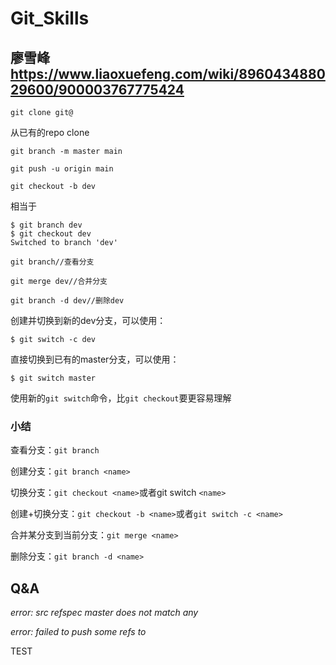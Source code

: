 # Git_Skills

## 廖雪峰 https://www.liaoxuefeng.com/wiki/896043488029600/900003767775424

`git clone git@`

从已有的repo  clone

`git branch -m master main`

`git push -u origin main`

`git checkout -b dev`

相当于
```
$ git branch dev
$ git checkout dev
Switched to branch 'dev'
```

`git branch//查看分支`

`git merge dev//合并分支`

`git branch -d dev//删除dev`

创建并切换到新的dev分支，可以使用：

`$ git switch -c dev`

直接切换到已有的master分支，可以使用：

`$ git switch master`

使用新的`git switch`命令，比`git checkout`要更容易理解

### 小结

查看分支：`git branch`

创建分支：`git branch <name>`

切换分支：`git checkout <name>`或者git switch `<name>`

创建+切换分支：`git checkout -b <name>`或者`git switch -c <name>`

合并某分支到当前分支：`git merge <name>`

删除分支：`git branch -d <name>`
## Q&A

*error: src refspec master does not match any*

*error: failed to push some refs to*

TEST